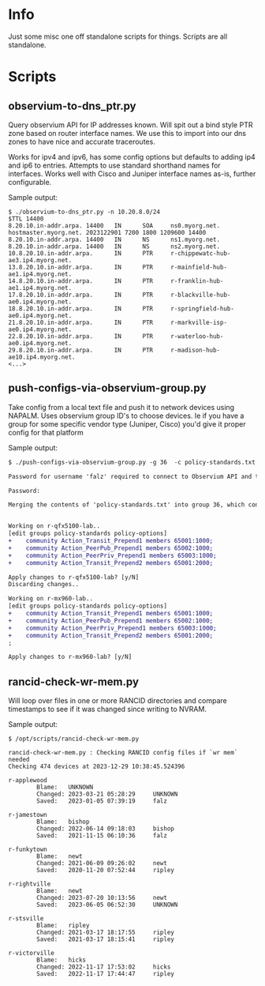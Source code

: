 # Info

Just some misc one off standalone scripts for things. Scripts are all standalone.

# Scripts
## observium-to-dns_ptr.py
Query observium API for IP addresses known. Will spit out a bind style PTR zone based on router interface names. We use this to import into our dns zones to have nice and accurate traceroutes.

Works for ipv4 and ipv6, has some config options but defaults to adding ip4 and ip6 to entries. Attempts to use standard shorthand names for interfaces. Works well with Cisco and Juniper interface names as-is, further configurable.

Sample output:

```
$ ./observium-to-dns_ptr.py -n 10.20.8.0/24
$TTL 14400
8.20.10.in-addr.arpa. 14400   IN      SOA     ns0.myorg.net. hostmaster.myorg.net. 2023122901 7200 1800 1209600 14400
8.20.10.in-addr.arpa. 14400   IN      NS      ns1.myorg.net.
8.20.10.in-addr.arpa. 14400   IN      NS      ns2.myorg.net.
10.8.20.10.in-addr.arpa.      IN      PTR     r-chippewatc-hub-ae3.ip4.myorg.net.
13.8.20.10.in-addr.arpa.      IN      PTR     r-mainfield-hub-ae1.ip4.myorg.net.
14.8.20.10.in-addr.arpa.      IN      PTR     r-franklin-hub-ae1.ip4.myorg.net.
17.8.20.10.in-addr.arpa.      IN      PTR     r-blackville-hub-ae0.ip4.myorg.net.
18.8.20.10.in-addr.arpa.      IN      PTR     r-springfield-hub-ae0.ip4.myorg.net.
21.8.20.10.in-addr.arpa.      IN      PTR     r-markville-isp-ae0.ip4.myorg.net.
22.8.20.10.in-addr.arpa.      IN      PTR     r-waterloo-hub-ae0.ip4.myorg.net.
29.8.20.10.in-addr.arpa.      IN      PTR     r-madison-hub-ae10.ip4.myorg.net.
<...>
```

## push-configs-via-observium-group.py
Take config from a local text file and push it to network devices using NAPALM. Uses observium group ID's to choose devices. Ie if you have a group for some specific vendor type (Juniper, Cisco) you'd give it proper config for that platform

Sample output:

```diff
$ ./push-configs-via-observium-group.py -g 36  -c policy-standards.txt

Password for username 'falz' required to connect to Observium API and to log in to devices.

Password:

Merging the contents of 'policy-standards.txt' into group 36, which contains 6 devices..


Working on r-qfx5100-lab..
[edit groups policy-standards policy-options]
+    community Action_Transit_Prepend1 members 65001:1000;
+    community Action_PeerPub_Prepend1 members 65002:1000;
+    community Action_PeerPriv_Prepend1 members 65003:1000;
+    community Action_Transit_Prepend2 members 65001:2000;

Apply changes to r-qfx5100-lab? [y/N]
Discarding changes..

Working on r-mx960-lab..
[edit groups policy-standards policy-options]
+    community Action_Transit_Prepend1 members 65001:1000;
+    community Action_PeerPub_Prepend1 members 65002:1000;
+    community Action_PeerPriv_Prepend1 members 65003:1000;
+    community Action_Transit_Prepend2 members 65001:2000;
;

Apply changes to r-mx960-lab? [y/N] 

```

## rancid-check-wr-mem.py
Will loop over files in one or more RANCID directories and compare timestamps to see if it was changed since writing to NVRAM.

Sample output:

```
$ /opt/scripts/rancid-check-wr-mem.py 

rancid-check-wr-mem.py : Checking RANCID config files if `wr mem` needed
Checking 474 devices at 2023-12-29 10:38:45.524396

r-applewood
        Blame:   UNKNOWN
        Changed: 2023-03-21 05:28:29     UNKNOWN
        Saved:   2023-01-05 07:39:19     falz

r-jamestown
        Blame:   bishop
        Changed: 2022-06-14 09:18:03     bishop
        Saved:   2021-11-15 06:10:36     falz

r-funkytown
        Blame:   newt
        Changed: 2021-06-09 09:26:02     newt
        Saved:   2020-11-20 07:52:44     ripley

r-rightville
        Blame:   newt
        Changed: 2023-07-20 10:13:56     newt
        Saved:   2023-06-05 06:52:30     UNKNOWN

r-stsville
        Blame:   ripley
        Changed: 2021-03-17 18:17:55     ripley
        Saved:   2021-03-17 18:15:41     ripley

r-victorville
        Blame:   hicks
        Changed: 2022-11-17 17:53:02     hicks
        Saved:   2022-11-17 17:44:47     ripley

```
